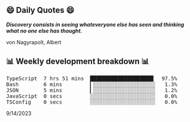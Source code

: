 ## 😄 Daily Quotes 😄

_**Discovery consists in seeing whateveryone else has seen and thinking what no one else has thought.**_

von Nagyrapolt, Albert



## 📊 Weekly development breakdown 📊

<pre>TypeScript  7 hrs 51 mins  ████████████████████▍  97.5%
Bash        6 mins         ▎░░░░░░░░░░░░░░░░░░░░   1.3%
JSON        5 mins         ▎░░░░░░░░░░░░░░░░░░░░   1.2%
JavaScript  0 secs         ░░░░░░░░░░░░░░░░░░░░░   0.0%
TSConfig    0 secs         ░░░░░░░░░░░░░░░░░░░░░   0.0%</pre>

9/14/2023